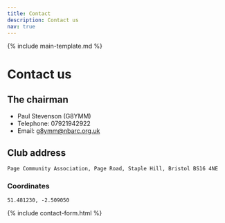 ```yaml
---
title: Contact
description: Contact us
nav: true
---
```


{% include main-template.md %}

# Contact us

## The chairman

* Paul Stevenson (G8YMM)
* Telephone: 07921942922
* Email: [g8ymm@nbarc.org.uk](mailto:g8ymm@nbarc.org.uk)

## Club address

```
Page Community Association, Page Road, Staple Hill, Bristol BS16 4NE
```

### Coordinates

```
51.481230, -2.509050
```

{% include contact-form.html %}